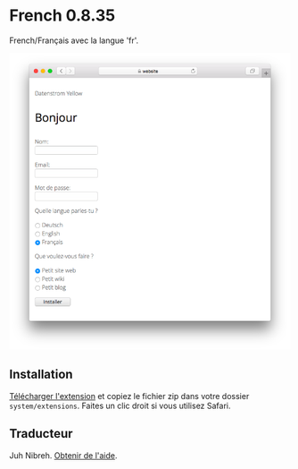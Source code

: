 # French 0.8.35

French/Français avec la langue 'fr'.

<p align="center"><img src="french-screenshot.png?raw=true" alt="Screenshot"></p>

## Installation

[Télécharger l'extension](https://github.com/datenstrom/yellow-extensions/raw/main/downloads/french.zip) et copiez le fichier zip dans votre dossier `system/extensions`. Faites un clic droit si vous utilisez Safari.

## Traducteur

Juh Nibreh. [Obtenir de l'aide](https://datenstrom.se/yellow/help/).
